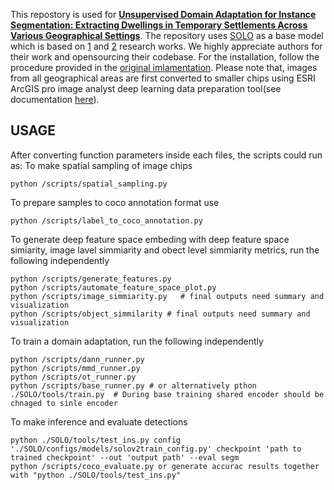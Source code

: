 This repostory is used for [**Unsupervised Domain Adaptation for Instance Segmentation: Extracting Dwellings in Temporary Settlements Across Various Geographical Settings**](https://ieeexplore.ieee.org/document/10363437). The repository uses [SOLO](https://github.com/WXinlong/SOLO) as a base model which is based on [1](https://arxiv.org/pdf/1912.04488) and [2](https://arxiv.org/pdf/2003.10152) research works. We highly appreciate authors for their work and opensourcing their codebase. For the installation, follow the procedure provided in the [original imlamentation](https://github.com/WXinlong/SOLO/blob/master/docs/INSTALL.md). Please note that, images from all geographical areas are first converted to smaller chips using ESRI ArcGIS pro image analyst deep learning data preparation tool(see documentation [here](https://pro.arcgis.com/en/pro-app/latest/tool-reference/image-analyst/export-training-data-for-deep-learning.htm)). 
## USAGE
After converting function parameters inside each files, the scripts could run as:
To make spatial sampling of image chips
```
python /scripts/spatial_sampling.py
```
To prepare samples to coco annotation format use
```
python /scripts/label_to_coco_annotation.py 
```
To generate deep feature space embeding with deep feature space simiarity, image lavel simmiarity and obect level simmiarity metrics, run the following independently

```
python /scripts/generate_features.py
python /scripts/automate_feature_space_plot.py
python /scripts/image_simmiarity.py   # final outputs need summary and visualization
python /scripts/object_simmilarity # final outputs need summary and visualization
```

To train a domain adaptation, run the following independently
```
python /scripts/dann_runner.py
python /scripts/mmd_runner.py
python /scripts/ot_runner.py
python /scripts/base_runner.py # or alternatively pthon ./SOLO/tools/train.py  # During base training shared encoder should be chnaged to sinle encoder
```
To make inference and evaluate detections
```
python ./SOLO/tools/test_ins.py config './SOLO/configs/models/solov2train_config.py' checkpoint 'path to trained checkpoint' --out 'output path' --eval segm 
python /scripts/coco_evaluate.py or generate accurac results together with "python ./SOLO/tools/test_ins.py"
```
